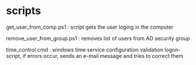 # scripts

get_user_from_comp.ps1 : 
script gets the user loging in the computer

remove_user_from_group.ps1 : removes list of users from AD security group

time_control.cmd : windows time service configuration validation logon-script, if errors occur, sends an e-mail message and tries to correct them

